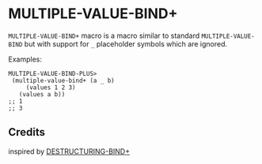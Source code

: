 MULTIPLE-VALUE-BIND+
===================

`MULTIPLE-VALUE-BIND+` macro is a macro similar to standard `MULTIPLE-VALUE-BIND`
but with support for `_` placeholder symbols which are ignored.

Examples:
```common-lisp
MULTIPLE-VALUE-BIND-PLUS>
 (multiple-value-bind+ (a _ b)
     (values 1 2 3)
   (values a b))
;; 1
;; 3
```

## Credits

inspired by [DESTRUCTURING-BIND+](https://github.com/shamazmazum/destructuring-bind-plus)
